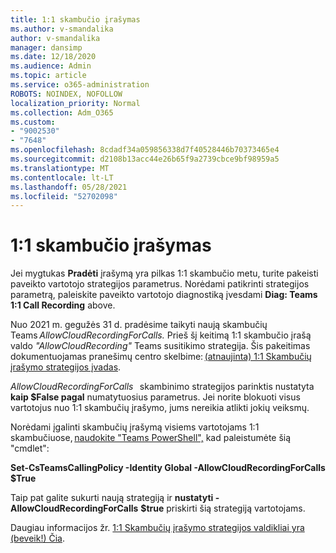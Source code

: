 ```yaml
---
title: 1:1 skambučio įrašymas
ms.author: v-smandalika
author: v-smandalika
manager: dansimp
ms.date: 12/18/2020
ms.audience: Admin
ms.topic: article
ms.service: o365-administration
ROBOTS: NOINDEX, NOFOLLOW
localization_priority: Normal
ms.collection: Adm_O365
ms.custom:
- "9002530"
- "7648"
ms.openlocfilehash: 8cdadf34a059856338d7f40528446b70373465e4
ms.sourcegitcommit: d2108b13acc44e26b65f9a2739cbce9bf98959a5
ms.translationtype: MT
ms.contentlocale: lt-LT
ms.lasthandoff: 05/28/2021
ms.locfileid: "52702098"
---
```

# <a name="11-call-recording"></a>1:1 skambučio įrašymas

Jei mygtukas **Pradėti** įrašymą yra pilkas 1:1 skambučio metu, turite pakeisti paveikto vartotojo strategijos parametrus. Norėdami patikrinti strategijos parametrą, paleiskite paveikto vartotojo diagnostiką įvesdami **Diag: Teams 1:1 Call Recording** above.     

Nuo 2021 m. gegužės 31 d. pradėsime taikyti naują skambučių Teams *AllowCloudRecordingForCalls.* Prieš šį keitimą 1:1 skambučio įrašą valdo *"AllowCloudRecording"* Teams susitikimo strategija. Šis pakeitimas dokumentuojamas pranešimų centro skelbime: [(atnaujinta) 1:1 Skambučių įrašymo strategijos įvadas](https://portal.microsoft.com/Adminportal/Home?ref=MessageCenter/:/messages/MC238796).  

*AllowCloudRecordingForCalls*   skambinimo strategijos parinktis nustatyta **kaip $False pagal** numatytuosius parametrus. Jei norite blokuoti visus vartotojus nuo 1:1 skambučių įrašymo, jums nereikia atlikti jokių veiksmų.  

Norėdami įgalinti skambučių įrašymą visiems vartotojams 1:1 skambučiuose, [naudokite "Teams PowerShell",](/microsoftteams/teams-powershell-install) kad paleistumėte šią "cmdlet": 

**Set-CsTeamsCallingPolicy -Identity Global -AllowCloudRecordingForCalls $True** 

Taip pat galite sukurti naują strategiją ir **nustatyti -AllowCloudRecordingForCalls** **$true** priskirti šią strategiją vartotojams. 

Daugiau informacijos žr. [1:1 Skambučių įrašymo strategijos valdikliai yra (beveik!) Čia](https://techcommunity.microsoft.com/t5/microsoft-teams-support/1-1-call-recording-policy-controls-are-almost-here/ba-p/2217668).
